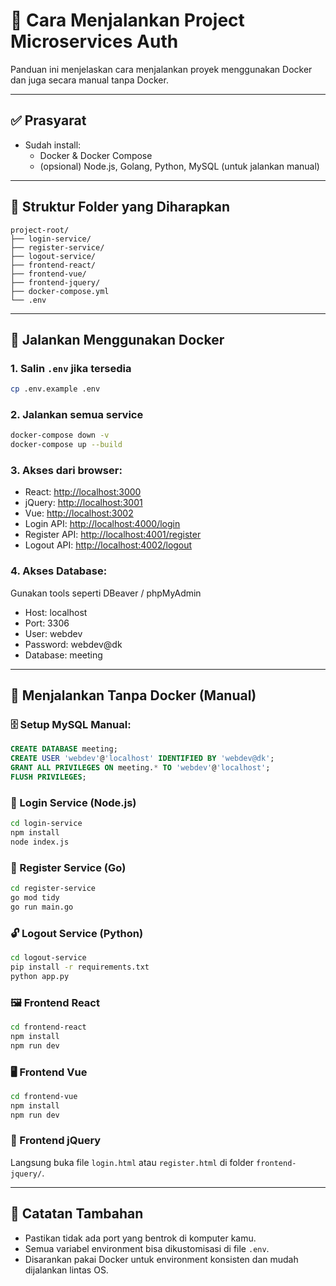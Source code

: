 # 🚀 Cara Menjalankan Project Microservices Auth

Panduan ini menjelaskan cara menjalankan proyek menggunakan Docker dan juga secara manual tanpa Docker.

---

## ✅ Prasyarat

- Sudah install:
  - Docker & Docker Compose
  - (opsional) Node.js, Golang, Python, MySQL (untuk jalankan manual)

---

## 🔧 Struktur Folder yang Diharapkan

```
project-root/
├── login-service/
├── register-service/
├── logout-service/
├── frontend-react/
├── frontend-vue/
├── frontend-jquery/
├── docker-compose.yml
└── .env
```

---

## 🐳 Jalankan Menggunakan Docker

### 1. Salin `.env` jika tersedia
```bash
cp .env.example .env
```

### 2. Jalankan semua service
```bash
docker-compose down -v
docker-compose up --build
```

### 3. Akses dari browser:
- React: [http://localhost:3000](http://localhost:3000)
- jQuery: [http://localhost:3001](http://localhost:3001)
- Vue: [http://localhost:3002](http://localhost:3002)
- Login API: [http://localhost:4000/login](http://localhost:4000/login)
- Register API: [http://localhost:4001/register](http://localhost:4001/register)
- Logout API: [http://localhost:4002/logout](http://localhost:4002/logout)

### 4. Akses Database:
Gunakan tools seperti DBeaver / phpMyAdmin
- Host: localhost
- Port: 3306
- User: webdev
- Password: webdev@dk
- Database: meeting

---

## 🧰 Menjalankan Tanpa Docker (Manual)

### 🗄️ Setup MySQL Manual:

```sql
CREATE DATABASE meeting;
CREATE USER 'webdev'@'localhost' IDENTIFIED BY 'webdev@dk';
GRANT ALL PRIVILEGES ON meeting.* TO 'webdev'@'localhost';
FLUSH PRIVILEGES;
```

### 🔐 Login Service (Node.js)

```bash
cd login-service
npm install
node index.js
```

### 📝 Register Service (Go)

```bash
cd register-service
go mod tidy
go run main.go
```

### 🔓 Logout Service (Python)

```bash
cd logout-service
pip install -r requirements.txt
python app.py
```

### 🖼️ Frontend React

```bash
cd frontend-react
npm install
npm run dev
```

### 🖥️ Frontend Vue

```bash
cd frontend-vue
npm install
npm run dev
```

### 📜 Frontend jQuery

Langsung buka file `login.html` atau `register.html` di folder `frontend-jquery/`.

---

## 📝 Catatan Tambahan

- Pastikan tidak ada port yang bentrok di komputer kamu.
- Semua variabel environment bisa dikustomisasi di file `.env`.
- Disarankan pakai Docker untuk environment konsisten dan mudah dijalankan lintas OS.

